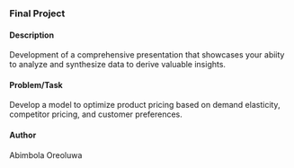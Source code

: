 ### Final Project

#### Description
Development of a comprehensive presentation that showcases your abiity to analyze and synthesize data to derive valuable insights. 

#### Problem/Task
Develop a model to optimize product pricing based on demand elasticity, competitor pricing, and customer preferences. 

#### Author
Abimbola Oreoluwa

